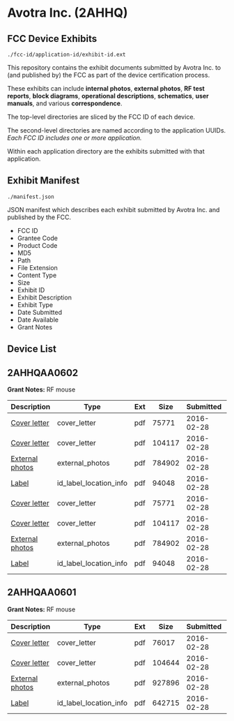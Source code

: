 # Avotra Inc. (2AHHQ)
## FCC Device Exhibits

```
./fcc-id/application-id/exhibit-id.ext
```

This repository contains the exhibit documents submitted by Avotra Inc. to (and published by) the FCC as part of the device certification process.

These exhibits can include **internal photos**, **external photos**, **RF test reports**, **block diagrams**, **operational descriptions**, **schematics**, **user manuals**, and various **correspondence**.

The top-level directories are sliced by the FCC ID of each device.

The second-level directories are named according to the application UUIDs. *Each FCC ID includes one or more application.*

Within each application directory are the exhibits submitted with that application. 

## Exhibit Manifest

```
./manifest.json
```

JSON manifest which describes each exhibit submitted by Avotra Inc. and published by the FCC.

- FCC ID
- Grantee Code
- Product Code
- MD5
- Path
- File Extension
- Content Type
- Size
- Exhibit ID
- Exhibit Description
- Exhibit Type
- Date Submitted
- Date Available
- Grant Notes

## Device List
## 2AHHQAA0602
**Grant Notes:** RF mouse

| Description | Type | Ext | Size | Submitted | Available |
| ----------- | ---- | --- | ---- | --------- | --------- |
| [Cover letter](2AHHQAA0602/0a1dd150b386b9b9414efd9b68f07020/2914023.pdf) | cover_letter | pdf | 75771 | 2016-02-28 | 2016-02-28 |
| [Cover letter](2AHHQAA0602/0a1dd150b386b9b9414efd9b68f07020/2914024.pdf) | cover_letter | pdf | 104117 | 2016-02-28 | 2016-02-28 |
| [External photos](2AHHQAA0602/0a1dd150b386b9b9414efd9b68f07020/2882146.pdf) | external_photos | pdf | 784902 | 2016-02-28 | 2016-02-28 |
| [Label](2AHHQAA0602/0a1dd150b386b9b9414efd9b68f07020/2914026.pdf) | id_label_location_info | pdf | 94048 | 2016-02-28 | 2016-02-28 |
| [Cover letter](2AHHQAA0602/265d1ab8beed6bd74a9a6e55b60377e9/2914023.pdf) | cover_letter | pdf | 75771 | 2016-02-28 | 2016-02-28 |
| [Cover letter](2AHHQAA0602/265d1ab8beed6bd74a9a6e55b60377e9/2914024.pdf) | cover_letter | pdf | 104117 | 2016-02-28 | 2016-02-28 |
| [External photos](2AHHQAA0602/265d1ab8beed6bd74a9a6e55b60377e9/2882146.pdf) | external_photos | pdf | 784902 | 2016-02-28 | 2016-02-28 |
| [Label](2AHHQAA0602/265d1ab8beed6bd74a9a6e55b60377e9/2914026.pdf) | id_label_location_info | pdf | 94048 | 2016-02-28 | 2016-02-28 |
## 2AHHQAA0601
**Grant Notes:** RF mouse

| Description | Type | Ext | Size | Submitted | Available |
| ----------- | ---- | --- | ---- | --------- | --------- |
| [Cover letter](2AHHQAA0601/d0ba8269eb1ee5394f27a12e254d8fa4/2914031.pdf) | cover_letter | pdf | 76017 | 2016-02-28 | 2016-02-28 |
| [Cover letter](2AHHQAA0601/d0ba8269eb1ee5394f27a12e254d8fa4/2914032.pdf) | cover_letter | pdf | 104644 | 2016-02-28 | 2016-02-28 |
| [External photos](2AHHQAA0601/d0ba8269eb1ee5394f27a12e254d8fa4/2886326.pdf) | external_photos | pdf | 927896 | 2016-02-28 | 2016-02-28 |
| [Label](2AHHQAA0601/d0ba8269eb1ee5394f27a12e254d8fa4/2914034.pdf) | id_label_location_info | pdf | 642715 | 2016-02-28 | 2016-02-28 |
